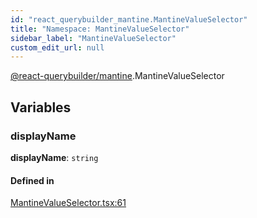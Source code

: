 ```yaml
---
id: "react_querybuilder_mantine.MantineValueSelector"
title: "Namespace: MantineValueSelector"
sidebar_label: "MantineValueSelector"
custom_edit_url: null
---
```


[@react-querybuilder/mantine](../modules/react_querybuilder_mantine.md).MantineValueSelector

## Variables

### displayName

 **displayName**: `string`

#### Defined in

[MantineValueSelector.tsx:61](https://github.com/react-querybuilder/react-querybuilder/blob/55590db8/packages/mantine/src/MantineValueSelector.tsx#L61)
